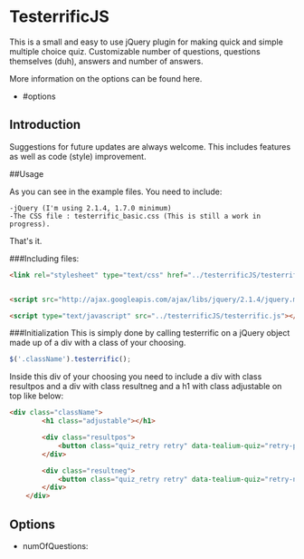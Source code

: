 # TesterrificJS

This is a small and easy to use jQuery plugin for making quick and simple multiple choice quiz. Customizable number of questions, questions themselves (duh), answers and number of answers.

More information on the options can be found here.
 - #options

## Introduction

Suggestions for future updates are always welcome. This includes features as well as code (style) improvement.

##Usage

As you can see in the example files. You need to include: 

	-jQuery (I'm using 2.1.4, 1.7.0 minimum)
	-The CSS file : testerrific_basic.css (This is still a work in progress).

That's it. 

###Including files:
```html
<link rel="stylesheet" type="text/css" href="../testerrificJS/testerrific_basic.css" />


<script src="http://ajax.googleapis.com/ajax/libs/jquery/2.1.4/jquery.min.js"></script>

<script type="text/javascript" src="../testerrificJS/testerrific.js"></script>
```

###Initialization
This is simply done by calling testerrific on a jQuery object made up of a div with a class of your choosing.
```javascript
$('.className').testerrific();
```
Inside this div of your choosing you need to include a div with class resultpos and a div with class resultneg and a h1 with class adjustable on top like below:
````html
<div class="className"> 
		<h1 class="adjustable"></h1>

		<div class="resultpos">
			<button class="quiz_retry retry" data-tealium-quiz="retry-pos"><em class="fa fa-refresh fa-2x"></em></button>
		</div>

		<div class="resultneg">
			<button class="quiz_retry retry" data-tealium-quiz="retry-neg"><em class="fa fa-refresh fa-2x"></em></button>
		</div>
	</div>
````


## Options

 - numOfQuestions:
